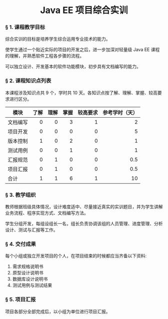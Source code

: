 # <center>Java EE 项目综合实训</center>

### &sect; 1. 课程教学目标

综合实训的目标是培养学生综合运用专业技术的能力。

使学生通过一个贴近实际的项目的开发之后，进一步加深对轻量级 Java EE 课程的理解，并熟悉软件工程各步骤的流程。

可以独立设计、开发基本的软件功能模块，初步具有文档编写的能力。

### &sect; 2. 课程知识点列表

本课程涉及知识点共 9 个，学时共 10 天。各知识点按了解、理解、掌握、较高要求进行区分。

|模块|了解|理解|掌握|较高要求|参考学时（天）|
|-|-:|-:|-:|-:|-:|
|文档编写|0|0|3|1|2|
|项目开发|0|0|0|0|5|
|版本控制|1|0|2|0|1|
|测试用例|0|0|1|0|1|
|汇报规范|0|1|0|0|0.5|
|项目汇报|0|1|0|0|0.5|
|合计|1|1|6|1|10|

### &sect; 3. 教学组织
教师根据班级具体情况，设计难度适中、尽量接近真实的实训题目，并为学生讲解业务流程、程序实现方式、文档编写方法。

学生分组开发，每组设组长一名，组长负责协调该组的人员管理、进度管理、分析设计、测试与汇报等工作。
      
### &sect; 4. 交付成果
每个小组或独立开发项目的个人，在项目结束的时候都应当齐备以下资料:
1. 需求规格说明书
2. 原型设计说明书
3. 数据库设计说明书
4. 测试用例与测试结果

### &sect; 5. 项目汇报
项目各部分全部完成后，以小组为单位进行项目汇报。